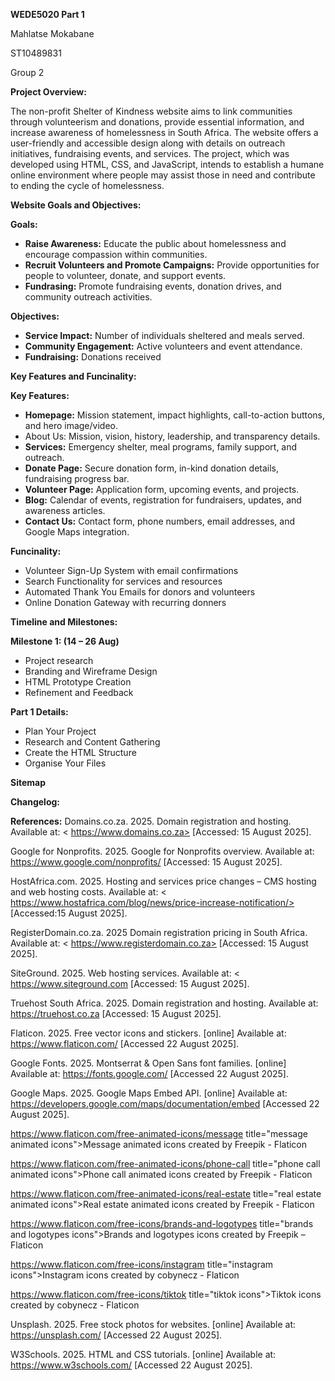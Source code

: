<strong>WEDE5020 Part 1</strong>

Mahlatse Mokabane

ST10489831

Group 2

<strong>Project Overview:</strong>

The non-profit Shelter of Kindness website aims to link communities through volunteerism and donations, provide essential information, and increase awareness of homelessness in South Africa.  The website offers a user-friendly and accessible design along with details on outreach initiatives, fundraising events, and services.  The project, which was developed using HTML, CSS, and JavaScript, intends to establish a humane online environment where people may assist those in need and contribute to ending the cycle of homelessness.

<strong>Website Goals and Objectives:</strong>

<strong>Goals:</strong>

<ul>
  <li><strong>Raise Awareness:</strong> Educate the public about homelessness and encourage 
compassion within communities.</li>
  <li><strong>Recruit Volunteers and Promote Campaigns:</strong> Provide opportunities for people to 
volunteer, donate, and support events. </li>
  <li>
    <strong>Fundrasing:</strong> Promote fundraising events, donation drives, and community outreach activities. 
  </li>
</ul>

<strong>Objectives:</strong>

<ul>
  <li><strong>Service Impact:</strong> Number of individuals sheltered and meals served.</li>
  <li><strong>Community Engagement:</strong> Active volunteers and event attendance.</li>
  <li><strong>Fundraising:</strong> Donations received</li>
</ul>

<strong>Key Features and Funcinality:</strong>

<strong>Key Features:</strong>

<ul>
  <li><strong>Homepage:</strong> Mission statement, impact highlights, call-to-action buttons, and hero 
image/video.</li>
  <li><stong>About Us:</stong> Mission, vision, history, leadership, and transparency details.</li>
  <li><strong>Services:</strong> Emergency shelter, meal programs, family support, and outreach.</li>
  <li><strong>Donate Page:</strong> Secure donation form, in-kind donation details, fundraising progress 
bar.</li>
  <li><strong>Volunteer Page:</strong> Application form, upcoming events, and projects.</li>
  <li><strong>Blog:</strong> Calendar of events, registration for fundraisers, updates, and awareness articles.</li>
  <li><strong>Contact Us:</strong> Contact form, phone numbers, email addresses, and Google Maps 
integration.</li>
</ul> 

<strong>Funcinality:</strong>

<ul>
  <li>Volunteer Sign-Up System with email confirmations</li>
  <li>Search Functionality for services and resources </li>
  <li>Automated Thank You Emails for donors and volunteers</li>
  <li>Online Donation Gateway with recurring donners </li>
</ul>

<strong>Timeline and Milestones:</strong>

<strong>Milestone 1: (14 – 26 Aug)</strong>
<ul>
  <li>Project research</li>
  <li>Branding and Wireframe Design</li>
  <li>HTML Prototype Creation</li>
  <li>Refinement and Feedback</li>
</ul>

<strong>Part 1 Details:</strong>

<ul>
  <li>Plan Your Project</li> 
  <li>Research and Content Gathering</li>
  <li>Create the HTML Structure</li>
  <li>Organise Your Files</li>
</ul>

<strong>Sitemap</strong>

<strong>Changelog:</strong>

<strong>References:</strong>
Domains.co.za. 2025. Domain registration and hosting. Available at: < https://www.domains.co.za> [Accessed: 15 August 2025]. 

Google for Nonprofits. 2025. Google for Nonprofits overview. Available at: 
<https://www.google.com/nonprofits/> [Accessed: 15 August 2025]. 

HostAfrica.com. 2025. Hosting and services price changes – CMS hosting and web hosting costs. 
Available at: < https://www.hostafrica.com/blog/news/price-increase-notification/> [Accessed:15 August 2025]. 

RegisterDomain.co.za. 2025 Domain registration pricing in South Africa. Available at: < 
https://www.registerdomain.co.za> [Accessed: 15 August 2025]. 

SiteGround. 2025. Web hosting services. Available at: < https://www.siteground.com [Accessed: 15 
August 2025]. 

Truehost South Africa. 2025. Domain registration and hosting. Available at: <https://truehost.co.za> [Accessed: 15 August 2025]. 

Flaticon. 2025. Free vector icons and stickers. [online] Available at: https://www.flaticon.com/  [Accessed 22 August 2025]. 

Google Fonts. 2025. Montserrat & Open Sans font families. [online] Available at: https://fonts.google.com/ [Accessed 22 August 2025]. 

Google Maps. 2025. Google Maps Embed API. [online] Available at: 
https://developers.google.com/maps/documentation/embed [Accessed 22 August 2025]. 

https://www.flaticon.com/free-animated-icons/message title="message animated icons">Message animated icons created by Freepik - Flaticon 

https://www.flaticon.com/free-animated-icons/phone-call  title="phone call animated icons">Phone call animated icons created by Freepik - Flaticon 

https://www.flaticon.com/free-animated-icons/real-estate title="real estate animated icons">Real estate animated icons created by Freepik - Flaticon 

https://www.flaticon.com/free-icons/brands-and-logotypes title="brands and logotypes icons">Brands and logotypes icons created by Freepik – Flaticon  

https://www.flaticon.com/free-icons/instagram title="instagram icons">Instagram icons created by cobynecz - Flaticon 

https://www.flaticon.com/free-icons/tiktok title="tiktok icons">Tiktok icons created by cobynecz - Flaticon

Unsplash. 2025. Free stock photos for websites. [online] Available at: https://unsplash.com/  [Accessed 22 August 2025]. 

W3Schools. 2025. HTML and CSS tutorials. [online] Available at: https://www.w3schools.com/  [Accessed 22 August 2025].
